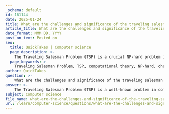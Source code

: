 ```yaml
---
_schema: default
id: 161144
date: 2025-01-24
title: What are the challenges and significance of the traveling salesman problem in computational theory?
article_title: What are the challenges and significance of the traveling salesman problem in computational theory?
date_format: MMM DD, YYYY
post_on_text: Posted on
seo:
  title: QuickTakes | Computer science
  page_description: >-
    The Traveling Salesman Problem (TSP) is a crucial NP-hard problem in computational theory, highlighting challenges like combinatorial explosion and optimality vs. approximation. Its significance spans various real-world applications, algorithm development, and understanding of complexity.
  page_keywords: >-
    Traveling Salesman Problem, TSP, computational theory, NP-hard, challenges, optimization, combinatorial explosion, approximation algorithms, real-world applications, algorithm development, computational complexity, interdisciplinary relevance, mathematical optimization
author: QuickTakes
question: >-
    What are the challenges and significance of the traveling salesman problem in computational theory?
answer: >-
    The Traveling Salesman Problem (TSP) is a well-known problem in computational theory and optimization that poses significant challenges and holds great significance in various fields. Here’s a detailed exploration of its challenges and significance:\n\n### Challenges of the Traveling Salesman Problem\n\n1. **NP-Hardness**: The TSP is classified as an NP-hard problem, meaning that there is no known polynomial-time algorithm that can solve all instances of the problem efficiently. As the number of cities increases, the number of possible routes grows factorially, making it computationally infeasible to evaluate all possible solutions.\n\n2. **Combinatorial Explosion**: The number of possible tours increases dramatically with the addition of cities. For example, with just 10 cities, there are 3,628,800 possible routes. This combinatorial explosion makes brute-force approaches impractical for larger datasets.\n\n3. **Optimality vs. Approximation**: While exact algorithms can find the optimal solution, they are often too slow for large instances. As a result, approximation algorithms and heuristics (like genetic algorithms, simulated annealing, and greedy algorithms) are frequently used, but they may not guarantee the optimal solution.\n\n4. **Real-World Constraints**: In practical applications, the TSP may involve additional constraints such as time windows, vehicle capacities, or varying travel costs, complicating the problem further and requiring more sophisticated models.\n\n### Significance of the Traveling Salesman Problem\n\n1. **Real-World Applications**: The TSP has numerous applications in logistics, manufacturing, and transportation. For instance, delivery companies use TSP solutions to optimize routes for package delivery, minimizing travel time and costs. Similarly, it is used in circuit board manufacturing to minimize the length of wiring.\n\n2. **Algorithm Development**: The TSP has been a benchmark problem for developing and testing new optimization algorithms. Insights gained from solving the TSP have led to advancements in various fields, including operations research, computer science, and artificial intelligence.\n\n3. **Understanding Complexity**: Studying the TSP helps researchers understand the nature of computational complexity and the limits of algorithmic efficiency. It serves as a foundational problem in complexity theory, illustrating the differences between P and NP problems.\n\n4. **Interdisciplinary Relevance**: The principles and techniques developed for solving the TSP are applicable across various disciplines, including network design, vehicle routing, and even DNA sequencing. This interdisciplinary relevance underscores the importance of the problem in both theoretical and practical contexts.\n\n5. **Mathematical Optimization**: The TSP is a classic example of mathematical optimization, which is crucial in decision-making processes across industries. It exemplifies how mathematical models can be applied to solve real-world problems effectively.\n\nIn summary, the Traveling Salesman Problem presents significant challenges due to its NP-hard nature and combinatorial complexity, while its significance lies in its wide-ranging applications, contributions to algorithm development, and its role in understanding computational theory.
subject: Computer science
file_name: what-are-the-challenges-and-significance-of-the-traveling-salesman-problem-in-computational-theory.md
url: /learn/computer-science/questions/what-are-the-challenges-and-significance-of-the-traveling-salesman-problem-in-computational-theory
---
```


&nbsp;